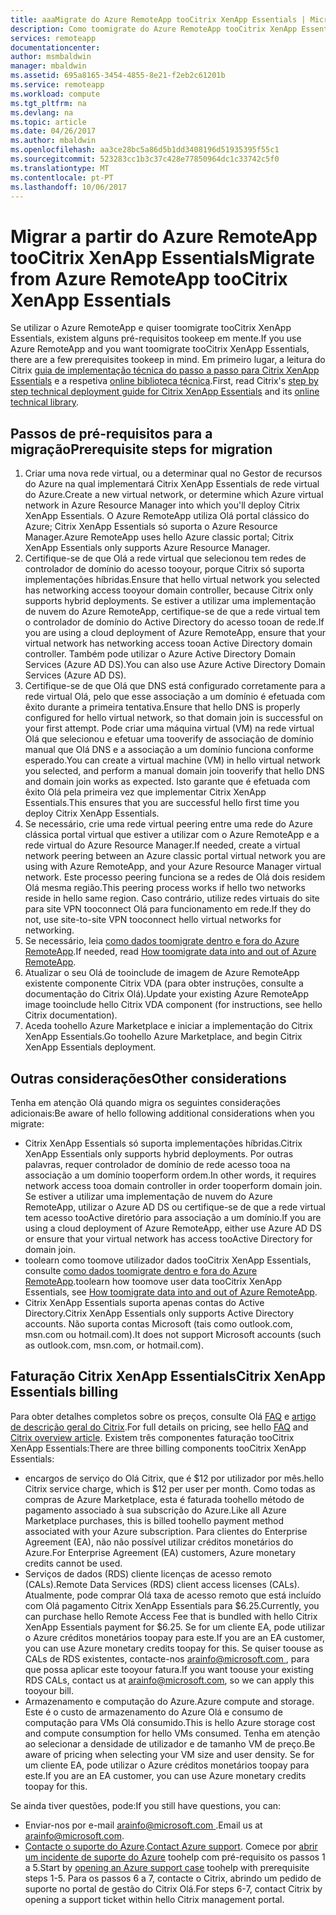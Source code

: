 ```yaml
---
title: aaaMigrate do Azure RemoteApp tooCitrix XenApp Essentials | Microsoft Docs
description: Como toomigrate do Azure RemoteApp tooCitrix XenApp Essentials
services: remoteapp
documentationcenter: 
author: msmbaldwin
manager: mbaldwin
ms.assetid: 695a8165-3454-4855-8e21-f2eb2c61201b
ms.service: remoteapp
ms.workload: compute
ms.tgt_pltfrm: na
ms.devlang: na
ms.topic: article
ms.date: 04/26/2017
ms.author: mbaldwin
ms.openlocfilehash: aa3ce28bc5a86d5b1dd3408196d51935395f55c1
ms.sourcegitcommit: 523283cc1b3c37c428e77850964dc1c33742c5f0
ms.translationtype: MT
ms.contentlocale: pt-PT
ms.lasthandoff: 10/06/2017
---
```

# <a name="migrate-from-azure-remoteapp-toocitrix-xenapp-essentials"></a><span data-ttu-id="64f4d-103">Migrar a partir do Azure RemoteApp tooCitrix XenApp Essentials</span><span class="sxs-lookup"><span data-stu-id="64f4d-103">Migrate from Azure RemoteApp tooCitrix XenApp Essentials</span></span>

<span data-ttu-id="64f4d-104">Se utilizar o Azure RemoteApp e quiser toomigrate tooCitrix XenApp Essentials, existem alguns pré-requisitos tookeep em mente.</span><span class="sxs-lookup"><span data-stu-id="64f4d-104">If you use Azure RemoteApp and you want toomigrate tooCitrix XenApp Essentials, there are a few prerequisites tookeep in mind.</span></span> <span data-ttu-id="64f4d-105">Em primeiro lugar, a leitura do Citrix [guia de implementação técnica do passo a passo para Citrix XenApp Essentials](https://docs.citrix.com/content/dam/docs/en-us/citrix-cloud/downloads/xenapp-essentials-deployment-guide.pdf) e a respetiva [online biblioteca técnica](http://docs.citrix.com/en-us/citrix-cloud/xenapp-and-xendesktop-service/xenapp-essentials.html).</span><span class="sxs-lookup"><span data-stu-id="64f4d-105">First, read Citrix's [step by step technical deployment guide for Citrix XenApp Essentials](https://docs.citrix.com/content/dam/docs/en-us/citrix-cloud/downloads/xenapp-essentials-deployment-guide.pdf) and its [online technical library](http://docs.citrix.com/en-us/citrix-cloud/xenapp-and-xendesktop-service/xenapp-essentials.html).</span></span> 

## <a name="prerequisite-steps-for-migration"></a><span data-ttu-id="64f4d-106">Passos de pré-requisitos para a migração</span><span class="sxs-lookup"><span data-stu-id="64f4d-106">Prerequisite steps for migration</span></span>

1. <span data-ttu-id="64f4d-107">Criar uma nova rede virtual, ou a determinar qual no Gestor de recursos do Azure na qual implementará Citrix XenApp Essentials de rede virtual do Azure.</span><span class="sxs-lookup"><span data-stu-id="64f4d-107">Create a new virtual network, or determine which Azure virtual network in Azure Resource Manager into which you'll deploy Citrix XenApp Essentials.</span></span> <span data-ttu-id="64f4d-108">O Azure RemoteApp utiliza Olá portal clássico do Azure; Citrix XenApp Essentials só suporta o Azure Resource Manager.</span><span class="sxs-lookup"><span data-stu-id="64f4d-108">Azure RemoteApp uses hello Azure classic portal; Citrix XenApp Essentials only supports Azure Resource Manager.</span></span>  
2. <span data-ttu-id="64f4d-109">Certifique-se de que Olá a rede virtual que selecionou tem redes de controlador de domínio do acesso tooyour, porque Citrix só suporta implementações híbridas.</span><span class="sxs-lookup"><span data-stu-id="64f4d-109">Ensure that hello virtual network you selected has networking access tooyour domain controller, because Citrix only supports hybrid deployments.</span></span> <span data-ttu-id="64f4d-110">Se estiver a utilizar uma implementação de nuvem do Azure RemoteApp, certifique-se de que a rede virtual tem o controlador de domínio do Active Directory do acesso tooan de rede.</span><span class="sxs-lookup"><span data-stu-id="64f4d-110">If you are using a cloud deployment of Azure RemoteApp, ensure that your virtual network has networking access tooan Active Directory domain controller.</span></span> <span data-ttu-id="64f4d-111">Também pode utilizar o Azure Active Directory Domain Services (Azure AD DS).</span><span class="sxs-lookup"><span data-stu-id="64f4d-111">You can also use Azure Active Directory Domain Services (Azure AD DS).</span></span> 
3. <span data-ttu-id="64f4d-112">Certifique-se de que Olá que DNS está configurado corretamente para a rede virtual Olá, pelo que esse associação a um domínio é efetuada com êxito durante a primeira tentativa.</span><span class="sxs-lookup"><span data-stu-id="64f4d-112">Ensure that hello DNS is properly configured for hello virtual network, so that domain join is successful on your first attempt.</span></span> <span data-ttu-id="64f4d-113">Pode criar uma máquina virtual (VM) na rede virtual Olá que selecionou e efetuar uma tooverify de associação de domínio manual que Olá DNS e a associação a um domínio funciona conforme esperado.</span><span class="sxs-lookup"><span data-stu-id="64f4d-113">You can create a virtual machine (VM) in hello virtual network you selected, and perform a manual domain join tooverify that hello DNS and domain join works as expected.</span></span> <span data-ttu-id="64f4d-114">Isto garante que é efetuada com êxito Olá pela primeira vez que implementar Citrix XenApp Essentials.</span><span class="sxs-lookup"><span data-stu-id="64f4d-114">This ensures that you are successful hello first time you deploy Citrix XenApp Essentials.</span></span> 
4. <span data-ttu-id="64f4d-115">Se necessário, crie uma rede virtual peering entre uma rede do Azure clássica portal virtual que estiver a utilizar com o Azure RemoteApp e a rede virtual do Azure Resource Manager.</span><span class="sxs-lookup"><span data-stu-id="64f4d-115">If needed, create a virtual network peering between an Azure classic portal virtual network you are using with Azure RemoteApp, and your Azure Resource Manager virtual network.</span></span> <span data-ttu-id="64f4d-116">Este processo peering funciona se a redes de Olá dois residem Olá mesma região.</span><span class="sxs-lookup"><span data-stu-id="64f4d-116">This peering process works if hello two networks reside in hello same region.</span></span> <span data-ttu-id="64f4d-117">Caso contrário, utilize redes virtuais do site para site VPN tooconnect Olá para funcionamento em rede.</span><span class="sxs-lookup"><span data-stu-id="64f4d-117">If they do not, use site-to-site VPN tooconnect hello virtual networks for networking.</span></span> 
5. <span data-ttu-id="64f4d-118">Se necessário, leia [como dados toomigrate dentro e fora do Azure RemoteApp](remoteapp-migrate.md).</span><span class="sxs-lookup"><span data-stu-id="64f4d-118">If needed, read [How toomigrate data into and out of Azure RemoteApp](remoteapp-migrate.md).</span></span> 
6. <span data-ttu-id="64f4d-119">Atualizar o seu Olá de tooinclude de imagem de Azure RemoteApp existente componente Citrix VDA (para obter instruções, consulte a documentação do Citrix Olá).</span><span class="sxs-lookup"><span data-stu-id="64f4d-119">Update your existing Azure RemoteApp image tooinclude hello Citrix VDA component (for instructions, see hello Citrix documentation).</span></span> 
7. <span data-ttu-id="64f4d-120">Aceda toohello Azure Marketplace e iniciar a implementação do Citrix XenApp Essentials.</span><span class="sxs-lookup"><span data-stu-id="64f4d-120">Go toohello Azure Marketplace, and begin Citrix XenApp Essentials deployment.</span></span>

## <a name="other-considerations"></a><span data-ttu-id="64f4d-121">Outras considerações</span><span class="sxs-lookup"><span data-stu-id="64f4d-121">Other considerations</span></span>

<span data-ttu-id="64f4d-122">Tenha em atenção Olá quando migra os seguintes considerações adicionais:</span><span class="sxs-lookup"><span data-stu-id="64f4d-122">Be aware of hello following additional considerations when you migrate:</span></span>
- <span data-ttu-id="64f4d-123">Citrix XenApp Essentials só suporta implementações híbridas.</span><span class="sxs-lookup"><span data-stu-id="64f4d-123">Citrix XenApp Essentials only supports hybrid deployments.</span></span> <span data-ttu-id="64f4d-124">Por outras palavras, requer controlador de domínio de rede acesso tooa na associação a um domínio tooperform ordem.</span><span class="sxs-lookup"><span data-stu-id="64f4d-124">In other words, it requires network access tooa domain controller in order tooperform domain join.</span></span> <span data-ttu-id="64f4d-125">Se estiver a utilizar uma implementação de nuvem do Azure RemoteApp, utilizar o Azure AD DS ou certifique-se de que a rede virtual tem acesso tooActive diretório para associação a um domínio.</span><span class="sxs-lookup"><span data-stu-id="64f4d-125">If you are using a cloud deployment of Azure RemoteApp, either use Azure AD DS or ensure that your virtual network has access tooActive Directory for domain join.</span></span> 
- <span data-ttu-id="64f4d-126">toolearn como toomove utilizador dados tooCitrix XenApp Essentials, consulte [como dados toomigrate dentro e fora do Azure RemoteApp](remoteapp-migrate.md).</span><span class="sxs-lookup"><span data-stu-id="64f4d-126">toolearn how toomove user data tooCitrix XenApp Essentials, see [How toomigrate data into and out of Azure RemoteApp](remoteapp-migrate.md).</span></span> 
- <span data-ttu-id="64f4d-127">Citrix XenApp Essentials suporta apenas contas do Active Directory.</span><span class="sxs-lookup"><span data-stu-id="64f4d-127">Citrix XenApp Essentials only supports Active Directory accounts.</span></span> <span data-ttu-id="64f4d-128">Não suporta contas Microsoft (tais como outlook.com, msn.com ou hotmail.com).</span><span class="sxs-lookup"><span data-stu-id="64f4d-128">It does not support Microsoft accounts (such as outlook.com, msn.com, or hotmail.com).</span></span> 

## <a name="citrix-xenapp-essentials-billing"></a><span data-ttu-id="64f4d-129">Faturação Citrix XenApp Essentials</span><span class="sxs-lookup"><span data-stu-id="64f4d-129">Citrix XenApp Essentials billing</span></span>

<span data-ttu-id="64f4d-130">Para obter detalhes completos sobre os preços, consulte Olá [FAQ](https://www.citrix.com/global-partners/microsoft/resources/xenapp-essentials-faq.html#tab-30699) e [artigo de descrição geral do Citrix](https://www.citrix.com/global-partners/microsoft/remote-app.html).</span><span class="sxs-lookup"><span data-stu-id="64f4d-130">For full details on pricing, see hello [FAQ](https://www.citrix.com/global-partners/microsoft/resources/xenapp-essentials-faq.html#tab-30699) and [Citrix overview article](https://www.citrix.com/global-partners/microsoft/remote-app.html).</span></span> <span data-ttu-id="64f4d-131">Existem três componentes faturação tooCitrix XenApp Essentials:</span><span class="sxs-lookup"><span data-stu-id="64f4d-131">There are three billing components tooCitrix XenApp Essentials:</span></span>

- <span data-ttu-id="64f4d-132">encargos de serviço do Olá Citrix, que é $12 por utilizador por mês.</span><span class="sxs-lookup"><span data-stu-id="64f4d-132">hello Citrix service charge, which is $12 per user per month.</span></span> <span data-ttu-id="64f4d-133">Como todas as compras de Azure Marketplace, esta é faturada toohello método de pagamento associado à sua subscrição do Azure.</span><span class="sxs-lookup"><span data-stu-id="64f4d-133">Like all Azure Marketplace purchases, this is billed toohello payment method associated with your Azure subscription.</span></span> <span data-ttu-id="64f4d-134">Para clientes do Enterprise Agreement (EA), não não possível utilizar créditos monetários do Azure.</span><span class="sxs-lookup"><span data-stu-id="64f4d-134">For Enterprise Agreement (EA) customers, Azure monetary credits cannot be used.</span></span> 
- <span data-ttu-id="64f4d-135">Serviços de dados (RDS) cliente licenças de acesso remoto (CALs).</span><span class="sxs-lookup"><span data-stu-id="64f4d-135">Remote Data Services (RDS) client access licenses (CALs).</span></span> <span data-ttu-id="64f4d-136">Atualmente, pode comprar Olá taxa de acesso remoto que está incluído com Olá pagamento Citrix XenApp Essentials para $6.25.</span><span class="sxs-lookup"><span data-stu-id="64f4d-136">Currently, you can purchase hello Remote Access Fee that is bundled with hello Citrix XenApp Essentials payment for $6.25.</span></span> <span data-ttu-id="64f4d-137">Se for um cliente EA, pode utilizar o Azure créditos monetários toopay para este.</span><span class="sxs-lookup"><span data-stu-id="64f4d-137">If you are an EA customer, you can use Azure monetary credits toopay for this.</span></span> <span data-ttu-id="64f4d-138">Se quiser toouse as CALs de RDS existentes, contacte-nos [ arainfo@microsoft.com ](mailto:arainfo@microsoft.com), para que possa aplicar este tooyour fatura.</span><span class="sxs-lookup"><span data-stu-id="64f4d-138">If you want toouse your existing RDS CALs, contact us at [arainfo@microsoft.com](mailto:arainfo@microsoft.com), so we can apply this tooyour bill.</span></span> 
- <span data-ttu-id="64f4d-139">Armazenamento e computação do Azure.</span><span class="sxs-lookup"><span data-stu-id="64f4d-139">Azure compute and storage.</span></span> <span data-ttu-id="64f4d-140">Este é o custo de armazenamento do Azure Olá e consumo de computação para VMs Olá consumido.</span><span class="sxs-lookup"><span data-stu-id="64f4d-140">This is hello Azure storage cost and compute consumption for hello VMs consumed.</span></span> <span data-ttu-id="64f4d-141">Tenha em atenção ao selecionar a densidade de utilizador e de tamanho VM de preço.</span><span class="sxs-lookup"><span data-stu-id="64f4d-141">Be aware of pricing when selecting your VM size and user density.</span></span> <span data-ttu-id="64f4d-142">Se for um cliente EA, pode utilizar o Azure créditos monetários toopay para este.</span><span class="sxs-lookup"><span data-stu-id="64f4d-142">If you are an EA customer, you can use Azure monetary credits toopay for this.</span></span>

<span data-ttu-id="64f4d-143">Se ainda tiver questões, pode:</span><span class="sxs-lookup"><span data-stu-id="64f4d-143">If you still have questions, you can:</span></span>
- <span data-ttu-id="64f4d-144">Enviar-nos por e-mail [ arainfo@microsoft.com ](mailto:arainfo@microsoft.com).</span><span class="sxs-lookup"><span data-stu-id="64f4d-144">Email us at [arainfo@microsoft.com](mailto:arainfo@microsoft.com).</span></span>
- <span data-ttu-id="64f4d-145">[Contacte o suporte do Azure](https://portal.azure.com/?#blade/Microsoft_Azure_Support/HelpAndSupportBlade).</span><span class="sxs-lookup"><span data-stu-id="64f4d-145">[Contact Azure support](https://portal.azure.com/?#blade/Microsoft_Azure_Support/HelpAndSupportBlade).</span></span> <span data-ttu-id="64f4d-146">Comece por [abrir um incidente de suporte do Azure](https://portal.azure.com/?#blade/Microsoft_Azure_Support/HelpAndSupportBlade) toohelp com pré-requisito os passos 1 a 5.</span><span class="sxs-lookup"><span data-stu-id="64f4d-146">Start by [opening an Azure support case](https://portal.azure.com/?#blade/Microsoft_Azure_Support/HelpAndSupportBlade) toohelp with prerequisite steps 1-5.</span></span> <span data-ttu-id="64f4d-147">Para os passos 6 a 7, contacte o Citrix, abrindo um pedido de suporte no portal de gestão do Citrix Olá.</span><span class="sxs-lookup"><span data-stu-id="64f4d-147">For steps 6-7, contact Citrix by opening a support ticket within hello Citrix management portal.</span></span> 

